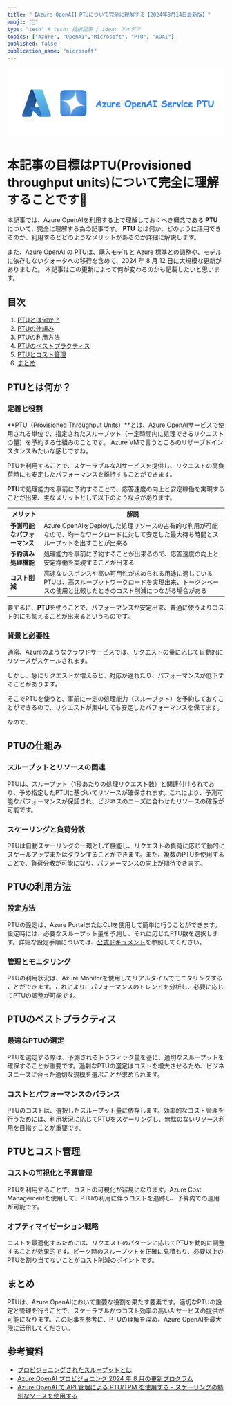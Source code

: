 ```yaml
---
title: "【Azure OpenAI】PTUについて完全に理解する【2024年8月14日最新版】"
emoji: "🚀"
type: "tech" # tech: 技術記事 / idea: アイデア
topics: ["Azure", "OpenAI","Microsoft", "PTU", "AOAI"]
published: false
publication_name: "microsoft"
---
```


![](../images/azure_perfectly_understand_ptu/img1.png)

# 本記事の目標はPTU(Provisioned throughput units)について完全に理解することです🚀

本記事では、Azure OpenAIを利用する上で理解しておくべき概念である **PTU** について、完全に理解する為の記事です。
**PTU** とは何か、どのように活用できるのか、利用するとどのようなメリットがあるのか詳細に解説します。

また、Azure OpenAI の PTUは、購入モデルと Azure 標準との調整や、モデルに依存しないクォータへの移行を含めて、2024 年 8 月 12 日に大規模な更新がありました。
本記事はこの更新によって何が変わるのかも記載したいと思います。

## 目次

1. [PTUとは何か？](#ptuとは何か)
2. [PTUの仕組み](#ptuの仕組み)
3. [PTUの利用方法](#ptuの利用方法)
4. [PTUのベストプラクティス](#ptuのベストプラクティス)
5. [PTUとコスト管理](#ptuとコスト管理)
6. [まとめ](#まとめ)

## PTUとは何か？

### 定義と役割

**PTU（Provisioned Throughput Units）**とは、Azure OpenAIサービスで使用される単位で、指定されたスループット（一定時間内に処理できるリクエストの量）を予約する仕組みのことです。
Azure VMで言うところのリザーブドインスタンスみたいな感じですね。

PTUを利用することで、スケーラブルなAIサービスを提供し、リクエストの高負荷時にも安定したパフォーマンスを維持することができます。

**PTU**で処理能力を事前に予約することで、応答速度の向上と安定稼働を実現することが出来、主なメリットとして以下のような点があります。


| メリット | 解説 |
| ---- | ---- |
| **予測可能なパフォーマンス** | Azure OpenAIをDeployした処理リソースの占有的な利用が可能なので、均一なワークロードに対して安定した最大待ち時間とスループットを出すことが出来る |
| **予約済み処理機能** | 処理能力を事前に予約することが出来るので、応答速度の向上と安定稼働を実現することが出来る |
| **コスト削減** | 高速なレスポンスや高い可用性が求められる用途に適しているPTUは、高スループットワークロードを実現出来、トークンベースの使用と比較したときのコスト削減につながる場合がある |


要するに、**PTU**を使うことで、パフォーマンスが安定出来、普通に使うよりコスト的にも抑えることが出来るというものです。


### 背景と必要性

通常、Azureのようなクラウドサービスでは、リクエストの量に応じて自動的にリソースがスケールされます。

しかし、急にリクエストが増えると、対応が遅れたり、パフォーマンスが低下することがあります。

そこでPTUを使うと、事前に一定の処理能力（スループット）を予約しておくことができるので、リクエストが集中しても安定したパフォーマンスを保てます。

なので、

## PTUの仕組み

### スループットとリソースの関連

PTUは、スループット（1秒あたりの処理リクエスト数）と関連付けられており、予め指定したPTUに基づいてリソースが確保されます。これにより、予測可能なパフォーマンスが保証され、ビジネスのニーズに合わせたリソースの確保が可能です。

### スケーリングと負荷分散

PTUは自動スケーリングの一環として機能し、リクエストの負荷に応じて動的にスケールアップまたはダウンすることができます。また、複数のPTUを使用することで、負荷分散が可能になり、パフォーマンスの向上が期待できます。

## PTUの利用方法

### 設定方法

PTUの設定は、Azure PortalまたはCLIを使用して簡単に行うことができます。設定時には、必要なスループット量を予測し、それに応じたPTU数を選択します。詳細な設定手順については、[公式ドキュメント](https://learn.microsoft.com/ja-jp/azure/ai-services/openai/concepts/provisioned-throughput)を参照してください。

### 管理とモニタリング

PTUの利用状況は、Azure Monitorを使用してリアルタイムでモニタリングすることができます。これにより、パフォーマンスのトレンドを分析し、必要に応じてPTUの調整が可能です。

## PTUのベストプラクティス

### 最適なPTUの選定

PTUを選定する際は、予測されるトラフィック量を基に、適切なスループットを確保することが重要です。過剰なPTUの選定はコストを増大させるため、ビジネスニーズに合った適切な規模を選ぶことが求められます。

### コストとパフォーマンスのバランス

PTUのコストは、選択したスループット量に依存します。効率的なコスト管理を行うためには、利用状況に応じてPTUをスケーリングし、無駄のないリソース利用を目指すことが重要です。

## PTUとコスト管理

### コストの可視化と予算管理

PTUを利用することで、コストの可視化が容易になります。Azure Cost Managementを使用して、PTUの利用に伴うコストを追跡し、予算内での運用が可能です。

### オプティマイゼーション戦略

コストを最適化するためには、リクエストのパターンに応じてPTUを動的に調整することが効果的です。ピーク時のスループットを正確に見積もり、必要以上のPTUを割り当てないことがコスト削減のポイントです。

## まとめ

PTUは、Azure OpenAIにおいて重要な役割を果たす要素です。適切なPTUの設定と管理を行うことで、スケーラブルかつコスト効率の高いAIサービスの提供が可能になります。この記事を参考に、PTUの理解を深め、Azure OpenAIを最大限に活用してください。

## 参考資料
- [プロビジョニングされたスループットとは](https://learn.microsoft.com/ja-jp/azure/ai-services/openai/concepts/provisioned-throughput) 
- [Azure OpenAI プロビジョニング 2024 年 8 月の更新プログラム](https://learn.microsoft.com/ja-jp/azure/ai-services/openai/concepts/provisioned-migration)
- [Azure OpenAI で API 管理による PTU/TPM を使用する - スケーリングの特別なソースを使用する](https://github.com/Azure/aoai-apim/blob/main/README.md)